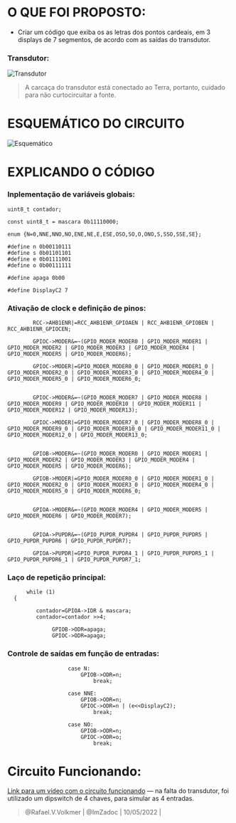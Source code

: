 # O QUE FOI PROPOSTO:
- Criar um código que exiba os as letras dos pontos cardeais, em 3 displays de 7 segmentos, de acordo com as saídas do transdutor.

### Transdutor:
![Transdutor](https://i.imgur.com/MxGbQ1l.png)
> A carcaça do transdutor está conectado ao Terra, portanto, cuidado para não curtocircuitar a fonte.
# ESQUEMÁTICO DO CIRCUITO
![Esquemático](https://i.imgur.com/UaYZl3P.png)
# EXPLICANDO O CÓDIGO

### Inplementação de variáveis globais:
```
uint8_t contador;
```
```
const uint8_t = mascara 0b11110000;
```
```
enum {N=0,NNE,NNO,NO,ENE,NE,E,ESE,OSO,SO,O,ONO,S,SSO,SSE,SE};
```
```
#define n 0b00110111
#define s 0b01101101
#define e 0b01111001
#define o 0b00111111

#define apaga 0b00
```
```
#define DisplayC2 7
```
### Ativação de clock e definição de pinos:
```
		RCC->AHB1ENR|=RCC_AHB1ENR_GPIOAEN | RCC_AHB1ENR_GPIOBEN | RCC_AHB1ENR_GPIOCEN;
```
```
		GPIOC->MODER&=~(GPIO_MODER_MODER0 | GPIO_MODER_MODER1 | GPIO_MODER_MODER2 | GPIO_MODER_MODER3 | GPIO_MODER_MODER4 | GPIO_MODER_MODER5 | GPIO_MODER_MODER6);

		GPIOC->MODER|=GPIO_MODER_MODER0_0 | GPIO_MODER_MODER1_0 | GPIO_MODER_MODER2_0 | GPIO_MODER_MODER3_0 | GPIO_MODER_MODER4_0 | GPIO_MODER_MODER5_0 | GPIO_MODER_MODER6_0;
```
```

		GPIOC->MODER&=~(GPIO_MODER_MODER7 | GPIO_MODER_MODER8 | GPIO_MODER_MODER9 | GPIO_MODER_MODER10 | GPIO_MODER_MODER11 | GPIO_MODER_MODER12 | GPIO_MODER_MODER13);
	
		GPIOC->MODER|=GPIO_MODER_MODER7_0 | GPIO_MODER_MODER8_0 | GPIO_MODER_MODER9_0 | GPIO_MODER_MODER10_0 | GPIO_MODER_MODER11_0 | GPIO_MODER_MODER12_0 | GPIO_MODER_MODER13_0;
```
```
		
		GPIOB->MODER&=~(GPIO_MODER_MODER0 | GPIO_MODER_MODER1 | GPIO_MODER_MODER2 | GPIO_MODER_MODER3 | GPIO_MODER_MODER4 | GPIO_MODER_MODER5 | GPIO_MODER_MODER6);
		
		GPIOB->MODER|=GPIO_MODER_MODER0_0 | GPIO_MODER_MODER1_0 | GPIO_MODER_MODER2_0 | GPIO_MODER_MODER3_0 | GPIO_MODER_MODER4_0 | GPIO_MODER_MODER5_0 | GPIO_MODER_MODER6_0;
```
```
		
		GPIOA->MODER&=~(GPIO_MODER_MODER4 | GPIO_MODER_MODER5 | GPIO_MODER_MODER6 | GPIO_MODER_MODER7);
```
```
		
		GPIOA->PUPDR&=~(GPIO_PUPDR_PUPDR4 | GPIO_PUPDR_PUPDR5 | GPIO_PUPDR_PUPDR6 | GPIO_PUPDR_PUPDR7);
		
		GPIOA->PUPDR|=GPIO_PUPDR_PUPDR4_1 | GPIO_PUPDR_PUPDR5_1 | GPIO_PUPDR_PUPDR6_1 | GPIO_PUPDR_PUPDR7_1;
```
### Laço de repetição principal:
```
  	  while (1)
  {

  		 contador=GPIOA->IDR & mascara;
  		 contador=contador >>4;
```
```
  		  	  GPIOB->ODR=apaga;
  		  	  GPIOC->ODR=apaga;
```
### Controle de saídas em função de entradas:
```
   	   	   	   	   case N:
   	   	   	   		   GPIOB->ODR=n;
   	   	   	   		   	   break;
```

```
   	   	   	   	   case NNE:
   	   	   	   		   GPIOB->ODR=n;
   	   	   	   		   GPIOC->ODR=n | (e<<DisplayC2);
   	   	   	   		   	   break;
```

```
   	   	   	   	   case NO:
   	   	   	   		   GPIOB->ODR=n;
   	   	   	   		   GPIOC->ODR=o;
   	   	   	   		   	   break;	   	   	   
```

# Circuito Funcionando:
[Link para um vídeo com o circuito funcionando](https://youtu.be/4P4yPC849So) — na falta do transdutor, foi utilizado um dipswitch de 4 chaves, para simular as 4 entradas.



> @Rafael.V.Volkmer | @ImZadoc | 10/05/2022 |
